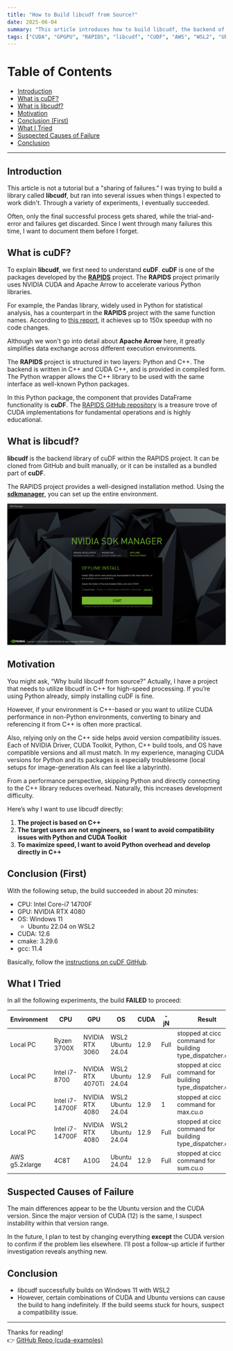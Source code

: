```yaml
---
title: "How to Build libcudf from Source?"
date: 2025-06-04
summary: "This article introduces how to build libcudf, the backend of the RAPIDS library cuDF, from source."
tags: ["CUDA", "GPGPU", "RAPIDS", "libcudf", "CUDF", "AWS", "WSL2", "Ubuntu"]
---
```


# Table of Contents

- [Introduction](#introduction)
- [What is cuDF?](#what-is-cudf)
- [What is libcudf?](#what-is-libcudf)
- [Motivation](#motivation)
- [Conclusion (First)](#conclusion-first)
- [What I Tried](#what-i-tried)
- [Suspected Causes of Failure](#suspected-causes-of-failure)
- [Conclusion](#conclusion)

---

## Introduction
This article is not a tutorial but a "sharing of failures."
I was trying to build a library called **libcudf**, but ran into several issues when things I expected to work didn't. Through a variety of experiments, I eventually succeeded.

Often, only the final successful process gets shared, while the trial-and-error and failures get discarded. Since I went through many failures this time, I want to document them before I forget.

## What is cuDF?
To explain **libcudf**, we first need to understand **cuDF**.
**cuDF** is one of the packages developed by the **[RAPIDS](https://rapids.ai/)** project.
The **RAPIDS** project primarily uses NVIDIA CUDA and Apache Arrow to accelerate various Python libraries.

For example, the Pandas library, widely used in Python for statistical analysis, has a counterpart in the **RAPIDS** project with the same function names. According to [this report](https://developer.nvidia.com/blog/rapids-cudf-accelerates-pandas-nearly-150x-with-zero-code-changes/), it achieves up to 150x speedup with no code changes.

Although we won't go into detail about **Apache Arrow** here, it greatly simplifies data exchange across different execution environments.

The **RAPIDS** project is structured in two layers: Python and C++.
The backend is written in C++ and CUDA C++, and is provided in compiled form.
The Python wrapper allows the C++ library to be used with the same interface as well-known Python packages.

In this Python package, the component that provides DataFrame functionality is **cuDF**.
The [RAPIDS GitHub repository](https://github.com/rapidsai) is a treasure trove of CUDA implementations for fundamental operations and is highly educational.

## What is libcudf?
**libcudf** is the backend library of cuDF within the RAPIDS project.
It can be cloned from GitHub and built manually, or it can be installed as a bundled part of **cuDF**.

The RAPIDS project provides a well-designed installation method. Using the **[sdkmanager](https://docs.rapids.ai/install/#sdkm:~:text=SDK%20Manager%20(Ubuntu%20Only))**, you can set up the entire environment.

![sdkmanager](sdk_manager.png)

## Motivation
You might ask, “Why build libcudf from source?”
Actually, I have a project that needs to utilize libcudf in C++ for high-speed processing.
If you’re using Python already, simply installing cuDF is fine.

However, if your environment is C++-based or you want to utilize CUDA performance in non-Python environments, converting to binary and referencing it from C++ is often more practical.

Also, relying only on the C++ side helps avoid version compatibility issues. Each of NVIDIA Driver, CUDA Toolkit, Python, C++ build tools, and OS have compatible versions and all must match.
In my experience, managing CUDA versions for Python and its packages is especially troublesome (local setups for image-generation AIs can feel like a labyrinth).

From a performance perspective, skipping Python and directly connecting to the C++ library reduces overhead.
Naturally, this increases development difficulty.

Here’s why I want to use libcudf directly:
1. **The project is based on C++**
2. **The target users are not engineers, so I want to avoid compatibility issues with Python and CUDA Toolkit**
3. **To maximize speed, I want to avoid Python overhead and develop directly in C++**

## Conclusion (First)
With the following setup, the build succeeded in about 20 minutes:
- CPU: Intel Core-i7 14700F
- GPU: NVIDIA RTX 4080
- OS: Windows 11
    - Ubuntu 22.04 on WSL2
- CUDA: 12.6
- cmake: 3.29.6
- gcc: 11.4

Basically, follow the [instructions on cuDF GitHub](https://github.com/rapidsai/cudf/blob/branch-25.08/CONTRIBUTING.md#general-requirements).

## What I Tried
In all the following experiments, the build **FAILED** to proceed:

| Environment | CPU | GPU | OS | CUDA | -jN | Result |
|---|---|---|---|---|---|---|
| Local PC | Ryzen 3700X | NVIDIA RTX 3060 | WSL2 Ubuntu 24.04 | 12.9 | Full | stopped at cicc command for building type_dispatcher.cu.o |
| Local PC | Intel i7-8700 | NVIDIA RTX 4070Ti | WSL2 Ubuntu 24.04 | 12.9 | Full | stopped at cicc command for building type_dispatcher.cu.o |
| Local PC | Intel i7-14700F | NVIDIA RTX 4080 | WSL2 Ubuntu 24.04 | 12.9 | 1 | stopped at cicc command for max.cu.o |
| Local PC | Intel i7-14700F | NVIDIA RTX 4080 | WSL2 Ubuntu 24.04 | 12.9 | Full | stopped at cicc command for building type_dispatcher.cu.o |
| AWS g5.2xlarge | 4C8T | A10G | Ubuntu 24.04 | 12.9 | Full | stopped at cicc command for sum.cu.o |

## Suspected Causes of Failure
The main differences appear to be the Ubuntu version and the CUDA version.
Since the major version of CUDA (12) is the same, I suspect instability within that version range.

In the future, I plan to test by changing everything **except** the CUDA version to confirm if the problem lies elsewhere.
I’ll post a follow-up article if further investigation reveals anything new.

## Conclusion
- libcudf successfully builds on Windows 11 with WSL2
- However, certain combinations of CUDA and Ubuntu versions can cause the build to hang indefinitely. If the build seems stuck for hours, suspect a compatibility issue.

---

Thanks for reading!  
👉 [GitHub Repo (cuda-examples)](https://github.com/yaikeda/cuda-examples/)
